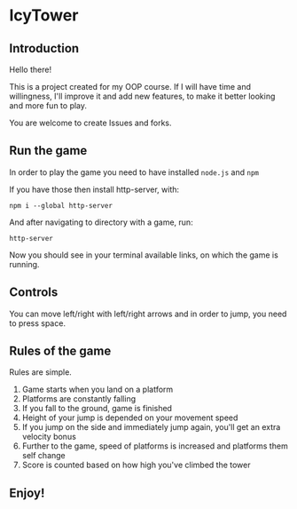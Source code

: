 # IcyTower
## Introduction
Hello there!

This is a project created for my OOP course. If I will have time and willingness, I'll improve it and add new features, to make it better looking and more fun to play.

You are welcome to create Issues and forks.

## Run the game
In order to play the game you need to have installed `node.js` and `npm`

If you have those then install http-server, with:
```
npm i --global http-server
```
And after navigating to directory with a game, run:
```
http-server
```

Now you should see in your terminal available links, on which the game is running.

## Controls
You can move left/right with left/right arrows 
and in order to jump, you need to press space.

## Rules of the game
Rules are simple.

1. Game starts when you land on a platform
2. Platforms are constantly falling
3. If you fall to the ground, game is finished
4. Height of your jump is depended on your movement speed
5. If you jump on the side and immediately jump again, you'll get an extra velocity bonus
6. Further to the game, speed of platforms is increased and platforms them self change
7. Score is counted based on how high you've climbed the tower

## Enjoy!